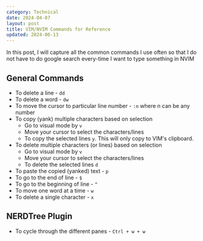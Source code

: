 ```yaml
---
category: Technical
date: 2024-04-07
layout: post
title: VIM/NVIM Commands for Reference
updated: 2024-06-13
---
```


In this post, I will capture all the common commands I use often so that I do not have to do google search every-time I want to type something in NVIM


## General Commands

- To delete a line -  `dd`
- To delete a word - `dw`
- To move the cursor to particular line number - `:n` where n can be any number
- To copy (yank) multiple characters based on selection
	- Go to visual mode by `v`
	- Move your cursor to select the characters/lines
	- To copy the selected lines `y`. This will only copy to VIM's clipboard.
- To delete multiple characters (or lines) based on selection
	- Go to visual mode by `v`
	- Move your cursor to select the characters/lines
	- To delete the selected lines `d`
- To paste the copied (yanked) text - `p`
- To go to the end of line - `$`
- To go to the beginning of line - `^`
- To move one word at a time - `w`
- To delete a single character - `x`

## NERDTree Plugin

- To cycle through the different panes - `Ctrl + w + w`